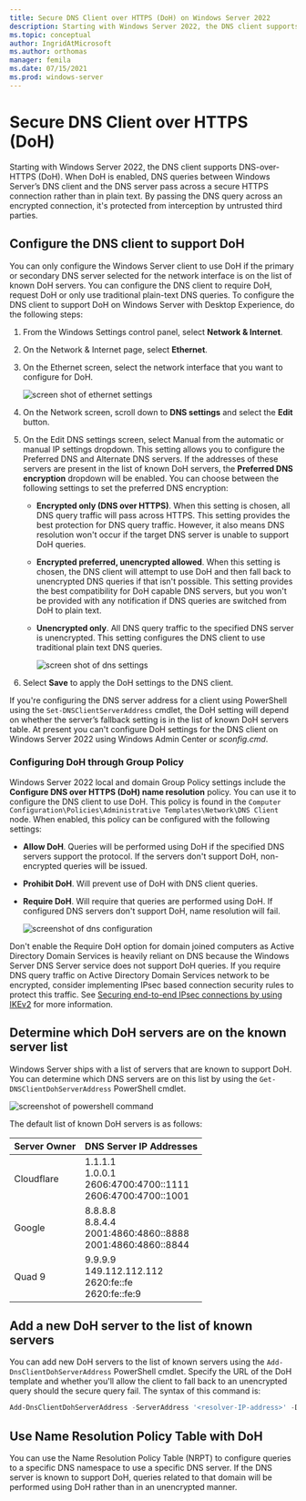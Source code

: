 ```yaml
---
title: Secure DNS Client over HTTPS (DoH) on Windows Server 2022
description: Starting with Windows Server 2022, the DNS client supports DNS-over-HTTPS (DoH). When DoH is enabled, DNS queries between Windows Server’s DNS client and the DNS server pass across a secure HTTPS connection rather than in plain text. By passing the DNS query across an encrypted connection, it's protected from interception by untrusted third parties.
ms.topic: conceptual
author: IngridAtMicrosoft
ms.author: orthomas
manager: femila
ms.date: 07/15/2021
ms.prod: windows-server
---
```


# Secure DNS Client over HTTPS (DoH)

Starting with Windows Server 2022, the DNS client supports DNS-over-HTTPS (DoH). When DoH is
enabled, DNS queries between Windows Server’s DNS client and the DNS server pass across a secure HTTPS connection rather than in plain text. By passing the DNS query across an encrypted connection, it's
protected from interception by untrusted third parties.

## Configure the DNS client to support DoH

You can only configure the Windows Server client to use DoH if the primary
or secondary DNS server selected for the network interface is on the list of
known DoH servers. You can configure the DNS client to require DoH, request DoH
or only use traditional plain-text DNS queries. To configure the DNS client to
support DoH on Windows Server with Desktop Experience, do the
following steps:

1. From the Windows Settings control panel, select **Network & Internet**.

1. On the Network & Internet page, select **Ethernet**.

1. On the Ethernet screen, select the network interface that you want to
    configure for DoH.

    ![screen shot of ethernet settings](../media/doh-client-support/ethernet.png)

1. On the Network screen, scroll down to **DNS settings** and select the
    **Edit** button.

1. On the Edit DNS settings screen, select Manual from the automatic or manual
    IP settings dropdown. This setting allows you to configure the Preferred DNS
    and Alternate DNS servers. If the addresses of these servers are present in
    the list of known DoH servers, the **Preferred DNS encryption** dropdown
    will be enabled. You can choose between the following settings to set the
    preferred DNS encryption:

    - **Encrypted only (DNS over HTTPS)**. When this setting is chosen, all
        DNS query traffic will pass across HTTPS. This setting provides the best
        protection for DNS query traffic. However, it also means DNS resolution won't
        occur if the target DNS server is unable to support DoH queries.

    - **Encrypted preferred, unencrypted allowed**. When this setting is
        chosen, the DNS client will attempt to use DoH and then fall back to
        unencrypted DNS queries if that isn't possible. This setting provides
        the best compatibility for DoH capable DNS servers, but you won't be
        provided with any notification if DNS queries are switched from DoH to
        plain text.

    - **Unencrypted only**. All DNS query traffic to the specified DNS server
        is unencrypted. This setting configures the DNS client to use
        traditional plain text DNS queries.

        ![screen shot of dns settings](../media/doh-client-support/dns-settings.png)

1. Select **Save** to apply the DoH settings to the DNS client.

If you're configuring the DNS server address for a client using PowerShell
using the `Set-DNSClientServerAddress` cmdlet, the DoH setting will depend on
whether the server’s fallback setting is in the list of known DoH servers table. At present you can't
configure DoH settings for the DNS client on Windows Server 2022 using Windows
Admin Center or *sconfig.cmd*.

### Configuring DoH through Group Policy

Windows Server 2022 local and domain Group Policy settings include the **Configure DNS over HTTPS
(DoH) name resolution** policy. You can use it to configure the DNS client to use DoH. This policy is found in the `Computer
Configuration\Policies\Administrative Templates\Network\DNS Client` node. When
enabled, this policy can be configured with the following settings:

- **Allow DoH**. Queries will be performed using DoH if the specified DNS
    servers support the protocol. If the servers don't support DoH,
    non-encrypted queries will be issued.

- **Prohibit DoH**. Will prevent use of DoH with DNS client queries.

- **Require DoH**. Will require that queries are performed using DoH. If
    configured DNS servers don't support DoH, name resolution will fail.

    ![screenshot of dns configuration](../media/doh-client-support/dns-configuration.png)

Don't enable the Require DoH option for domain joined computers as
Active Directory Domain Services is heavily reliant on DNS because the Windows
Server DNS Server service does not support DoH queries. If you require DNS
query traffic on Active Directory Domain Services network to be encrypted,
consider implementing IPsec based connection security rules to protect this
traffic. See [Securing end-to-end IPsec connections by using IKEv2](/windows/security/threat-protection/windows-firewall/securing-end-to-end-ipsec-connections-by-using-ikev2) for more information.

## Determine which DoH servers are on the known server list

Windows Server ships with a list of servers that are known to support DoH.
You can determine which DNS servers are on this list by using the
`Get-DNSClientDohServerAddress` PowerShell cmdlet.

![screenshot of powershell command](../media/doh-client-support/powershell.png)

The default list of known DoH servers is as follows:

| Server Owner | DNS Server IP Addresses |
|---|---|
| Cloudflare | 1.1.1.1<br/>1.0.0.1<br/>2606:4700:4700::1111<br/>2606:4700:4700::1001 |
| Google | 8.8.8.8<br/>8.8.4.4<br/>2001:4860:4860::8888<br/>2001:4860:4860::8844 |
| Quad 9 | 9.9.9.9<br/>149.112.112.112<br/>2620:fe::fe<br/>2620:fe::fe:9 |

## Add a new DoH server to the list of known servers

You can add new DoH servers to the list of known servers using the
`Add-DnsClientDohServerAddress` PowerShell cmdlet. Specify the URL of the
DoH template and whether you'll allow the client to fall back to an
unencrypted query should the secure query fail. The syntax of this command is:

```PowerShell
Add-DnsClientDohServerAddress -ServerAddress '<resolver-IP-address>' -DohTemplate '<resolver-DoH-template>' -AllowFallbackToUdp $False -AutoUpgrade $True
```

## Use Name Resolution Policy Table with DoH

You can use the Name Resolution Policy Table (NRPT) to configure queries to a specific DNS namespace to use a
specific DNS server. If the DNS server is known to
support DoH, queries related to that domain will be performed using DoH rather
than in an unencrypted manner.
